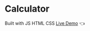 # Calculator
Built with JS HTML CSS
[Live Demo](https://sunjcar.github.io/Calculator/) :point_left:
